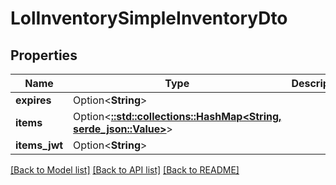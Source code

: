 # LolInventorySimpleInventoryDto

## Properties

Name | Type | Description | Notes
------------ | ------------- | ------------- | -------------
**expires** | Option<**String**> |  | [optional]
**items** | Option<[**::std::collections::HashMap<String, serde_json::Value>**](serde_json::Value.md)> |  | [optional]
**items_jwt** | Option<**String**> |  | [optional]

[[Back to Model list]](../README.md#documentation-for-models) [[Back to API list]](../README.md#documentation-for-api-endpoints) [[Back to README]](../README.md)


